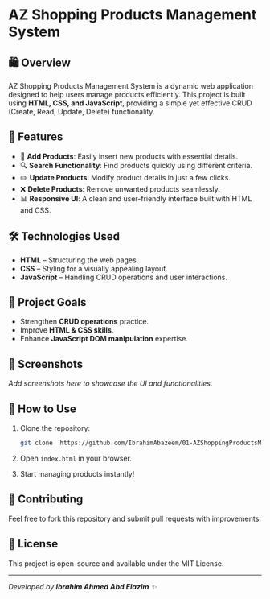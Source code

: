 # AZ Shopping Products Management System

## 🛍️ Overview
AZ Shopping Products Management System is a dynamic web application designed to help users manage products efficiently. This project is built using **HTML, CSS, and JavaScript**, providing a simple yet effective CRUD (Create, Read, Update, Delete) functionality. 

## 🚀 Features
- 📌 **Add Products**: Easily insert new products with essential details.
- 🔍 **Search Functionality**: Find products quickly using different criteria.
- ✏️ **Update Products**: Modify product details in just a few clicks.
- ❌ **Delete Products**: Remove unwanted products seamlessly.
- 📊 **Responsive UI**: A clean and user-friendly interface built with HTML and CSS.

## 🛠️ Technologies Used
- **HTML** – Structuring the web pages.
- **CSS** – Styling for a visually appealing layout.
- **JavaScript** – Handling CRUD operations and user interactions.

## 🎯 Project Goals
- Strengthen **CRUD operations** practice.
- Improve **HTML & CSS skills**.
- Enhance **JavaScript DOM manipulation** expertise.

## 📸 Screenshots
_Add screenshots here to showcase the UI and functionalities._

## 📌 How to Use

1. Clone the repository:
   ```bash
   git clone  https://github.com/IbrahimAbazeem/01-AZShoppingProductsManagmentSystem_IbrahimAhmedAbdElazim-HTML-CSS_JS-.git
   ```

2. Open `index.html` in your browser.
3. Start managing products instantly!

## 🤝 Contributing

Feel free to fork this repository and submit pull requests with improvements.

## 📄 License

This project is open-source and available under the MIT License.

---

*Developed by **Ibrahim Ahmed Abd Elazim** ✨*


